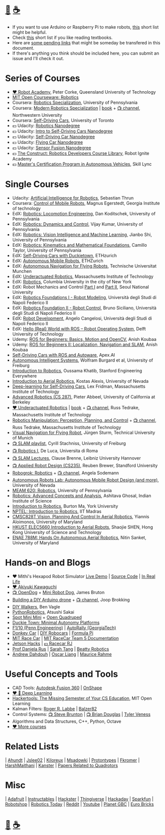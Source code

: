 # [🐳](https://mithi.github.io/deep-blueberry) [☕️](https://ko-fi.com/minimithi) 

- If you want to use Arduino or Raspberry Pi to make robots, [this](./PROTOTYPING.md) short list might be helpful.
- Check [this](./BOOKS.MD) short list if you like reading textbooks.
- Here are [some pending links](https://github.com/mithi/robotics-coursework/issues/6) that might be someday be transfered in this document.
- If there's anything you think should be included here, you can submit an issue and I'll check it out.

# Series of Courses

- [♥️ Robot Academy][series1], Peter Corke, Queensland University of Technology
- [MIT Open Courseware: Robotics][series9] 
- Coursera: [Robotics Specialization][series3], University of Pennsylvania
- Coursera: [Modern Robotics Specialization][series4] | [book][series11a] + [📺 channel][series11b], Northwestern University
- Coursera: [Self-Driving Cars][series10], University of Toronto
- :dollar: Udacity: [Robotics Nanodegree][series5]
- :dollar: Udacity: [Intro to Self-Driving Cars Nanodegree][series6b]
- :dollar: Udacity: [Self-Driving Car Nanodegree][series6]
- :dollar: Udacity: [Flying Car Nanodegree][series7]
- :dollar: Udacity: [Sensor Fusion Nanodegree][series12]
- :dollar: [The Construct: Robotics Developers Course Library][series8], Robot Ignite Academy
- :dollar: [Master's Certification Program in Autonomous Vehicles][series13], Skill Lync

[series1]: http://robotacademy.net.au
[series3]: https://www.coursera.org/specializations/robotics
[series4]: https://www.coursera.org/specializations/modernrobotics
[series5]: https://www.udacity.com/robotics
[series6]: https://www.udacity.com/drive
[series6b]: https://www.udacity.com/course/intro-to-self-driving-cars--nd113
[series7]: https://www.udacity.com/course/flying-car-nanodegree--nd787
[series8]: https://www.theconstructsim.com/robotigniteacademy_learnros/ros-courses-library/
[series9]: https://ocw.mit.edu/search/ocwsearch.htm?q=robotics
[series10]: https://www.coursera.org/specializations/self-driving-cars
[series11a]: http://modernrobotics.org 
[series11b]: https://www.youtube.com/playlist?list=PLggLP4f-rq02vX0OQQ5vrCxbJrzamYDfx
[series12]: https://www.udacity.com/course/sensor-fusion-engineer-nanodegree--nd313
[series13]: https://skill-lync.com/courses/masters-certification-program-autonomous-driving

# Single Courses
- Udacity: [Artificial Intelligence for Robotics][course21], Sebastian Thrun
- Coursera: [Control of Mobile Robots][course9], Magnus Egerstedt, Georgia Institute of technology
- EdX: [Robotics: Locomotion Engineering][course36], Dan Koditschek, University of Pennsylvania
- EdX: [Robotics: Dynamics and Control][course37], Vijay Kumar, University of Pennsylvania
- EdX: [Robotics: Vision Intelligence and Machine Learning][course38], Jianbo Shi, University of Pennsylvania
- EdX: [Robotics: Kinematics and Mathematical Foundations][course39], Camillo Taylor, University of Pennsylvania
- EdX: [Self-Driving Cars with Duckietown][course40], ETHzurich
- EdX: [Autonomous Mobile Robots][course1], ETHZurich
- EdX: [Autonomous Navigation for Flying Robots][course2], Technische Universitat Munchen
- EdX: [Underactuated Robotics][course3], Massachusetts Institute of Technology
- EdX: [Robotics][course4], Columbia University in the city of New York
- EdX: Robot Mechanics and Control [Part I][course5] and [Part II][course6], Seoul National University
- EdX: [Robotics Foundations I - Robot Modeling][course7], Università degli Studi di Napoli Federico II
- EdX: [Robotics Foundation II - Robot Control][course41], Bruno Siciliano, Università degli Studi di Napoli Federico II
- EdX: [Robot Development][course42], Angelo Cangelosi, Università degli Studi di Napoli Federico II
- EdX: [Hello (Real) World with ROS – Robot Operating System][course8], Delft University of Technology
- Udemy: [ROS for Beginners: Basics, Motion and OpenCV][course30], Anish Koubaa
- Udemy: [ROS for Beginners II: Localization, Navigation and SLAM][course31], Anish Koubaa
- [Self-Driving Cars with ROS and Autoware][course27], Apex.AI
- [Autonomous Intelligent Systems][course10], Wolfram Burgard et al, University of Freiburg
- [Introduction to Robotics][course11], Oussama Khatib, Stanford Engineering Everywhere
- [Introduction to Aerial Robotics][course13], Kostas Alexis, University of Nevada
- [Deep-learning for Self-Driving Cars][course14], Lex Fridman, Massachusetts Institute of Technology
- [Advanced Robotics (CS 287)][course19], Pieter Abbeel, University of California at Berkeley
- [♥️ Underactuated Robotics][course20c] | [book][course20a] + [📺 channel][course20b], Russ Tedrake, Massachusetts Institute of Technology
- [Robotics Manipulation: Perception, Planning, and Control][course29] + [📺 channel][course29b], Russ Tedrake, Massachusetts Institute of Technology
- [Visual Navigation for Flying Robot][course22], Jürgen Sturm, Technical University of Munich
- [📺 SLAM playlist][course15], Cyrill Stachniss, University of Freiburg
- [📺 Robotics I][course16], De Luca, Universita di Roma
- [📺 SLAM Lectures][course18], Clause Brenne, Leibniz University Hannover
- [📺 Applied Robot Design (CS235)][course23], Reuben Brewer, Standford University
- [Robogrok: Robotics][course17a] + [📺 channel][course17b], Angela Sodemann
- [Autonomous Robots Lab: Autonomous Mobile Robot Design (and more)][course24], University of Nevada
- [MEAM 620: Robotics][course25], University of Pennsylvania
- [Robotics: Advanced Concepts and Analysis][course26], Ashitava Ghosal, Indian Institute of Science
- [Introduction to Robotics][course28], Burton Ma, York University 
- [NPTEL: Introduction to Robotics][course32], IIT Madras
- [CMSC828T Vision, Planning And Control In Aerial Robotics][course33], Yiannis Aloimonos, University of Maryland
- [HKUST ELEC5660 Introduction to Aerial Robots][course34], Shaojie SHEN, Hong Kong University of Science and Technology
- [ENAE 788M: Hands On Autonomous Aerial Robotics][course35], Nitin Sanket, University of Maryland

[course1]: https://www.edx.org/course/autonomous-mobile-robots-ethx-amrx-2
[course2]: https://www.edx.org/course/autonomous-navigation-flying-robots-tumx-autonavx-0
[course3]: https://www.edx.org/course/underactuated-robotics-mitx-6-832x-0
[course4]: https://www.edx.org/course/robotics-columbiax-csmm-103x#!
[course5]: https://www.edx.org/course/robot-mechanics-control-part-i-snux-snu446-345-1x
[course6]: https://www.edx.org/course/robot-mechanics-control-part-ii-snux-snu446-345-2x
[course7]: https://www.edx.org/course/robotics-foundations-i-robot-modeling
[course8]: https://www.edx.org/course/hello-real-world-with-ros-robot-operating-system
[course9]: https://www.coursera.org/learn/mobile-robot
[course10]: http://ais.informatik.uni-freiburg.de/teaching/ss16/robotics/index_en.php
[course11]: https://see.stanford.edu/Course/CS223A
[course13]: http://www.kostasalexis.com/introduction-to-aerial-robotics.html
[course14]: http://selfdrivingcars.mit.edu/
[course15]: https://www.youtube.com/watch?v=V9qQc5X7O0k&list=PLgnQpQtFTOGQECnBvZSV61oxTrkPut-nc
[course16]: https://www.youtube.com/watch?v=pitZv3PuVMw&list=PLAQopGWlIcyaqDBW1zSKx7lHfVcOmWSWt
[course17a]: http://robogrok.com/index.html
[course17b]: https://www.youtube.com/user/asodemann3/videos
[course18]: https://www.youtube.com/watch?v=B2qzYCeT9oQ&list=PLpUPoM7Rgzi_7YWn14Va2FODh7LzADBSm
[course19]: https://people.eecs.berkeley.edu/~pabbeel/cs287-fa19/
[course20a]: http://underactuated.csail.mit.edu/underactuated.html
[course20b]: https://www.youtube.com/channel/UChfUOAhz7ynELF-s_1LPpWg/playlists
[course20c]: http://underactuated.csail.mit.edu/Spring2020/
[course21]: https://www.udacity.com/course/artificial-intelligence-for-robotics--cs373
[course22]: https://vision.in.tum.de/teaching/ss2013/visnav2013
[course23]: https://www.youtube.com/user/StanfordCS235/videos
[course24]: https://www.autonomousrobotslab.com/education.html
[course25]: https://alliance.seas.upenn.edu/~meam620/wiki/index.php?n=Main.Projects
[course26]: https://nptel.ac.in/courses/112/108/112108093/#
[course27]: https://www.apex.ai/autoware-course
[course28]: https://www.eecs.yorku.ca/course_archive/2017-18/W/4421/
[course29]: http://manipulation.mit.edu/
[course29b]: https://www.youtube.com/watch?v=PGY-4LOPs7U
[course30]: https://www.udemy.com/course/ros-essentials/learn/
[course31]: https://www.udemy.com/course/ros-navigation/
[course32]: https://nptel.ac.in/courses/107/106/107106090/
[course33]: https://cmsc828t.github.io/
[course34]: https://gaowenliang.github.io/HKUST-ELEC5660-Introduction-to-Aerial-Robots/index.html
[course35]: http://prg.cs.umd.edu/enae788m
[course36]: https://www.edx.org/course/robotics-locomotion-engineering
[course37]: https://www.edx.org/course/robotics-dynamics-and-control
[course38]: https://www.edx.org/course/robotics-vision-intelligence-and-machine-learning
[course39]: https://www.edx.org/course/robotics-kinematics-and-mathematical-foundations
[course40]: https://www.edx.org/course/self-driving-cars-with-duckietown
[course41]: https://www.edx.org/course/robotics-foundation-ii-robot-control
[course42]: https://www.edx.org/course/developmental-robotics

# Hands-on and Blogs
- ♥️ Mithi's Hexapod Robot Simulator [Live Demo][h29] | [Source Code][h30] | [In Real Life][h36]
- [♥️ Akiyuki Kawaguchi][h19]
- [📺 OpenDog][h14] + [Mini Robot Dog][h27], James Bruton
- [Building a DIY Arduino drone][h8] + [📺 channel][h13], Joop Brokking
- [DIY Walkers][h10], Ben Vagle
- [PythonRobotics][h25], Atsushi Sakai
- [Spot Mini Mini][h33] + [Open Quadruped][h34]
- [Duckie Town: Minimal Autonomy Platforms][h35]
- [F1/10 (Penn Engineering)][h5] | [AutoRally (GeorgiaTech)][h32]
- [Donkey Car][h1] | [DIY Robocars][h2] | [Formula Pi][h17]
- [MIT Race Car][h3] | [MIT RaceCar Team 5 Documentation][h4]
- [Jetson Hacks][h6] | [:dollar: Racecar RJ][h7]
- [Prof Daniela Rus][h26] | [Sarah Tang][h28] | [Beatty Robotics][h18]
- [Andrew Dahdouh][h11] | [Oscar Liang][h12] | [Maurice Rahme][h31]

[h1]: http://www.donkeycar.com/
[h2]: http://diyrobocars.com/
[h3]: https://mit-racecar.github.io
[h4]: https://mit-racecar.github.io/6.141-spring-2016-team-5-documentation/
[h5]: http://f1tenth.org/lectures
[h6]: https://www.jetsonhacks.com/category/robotics/
[h7]:https://racecarj.com/
[h8]: http://www.brokking.net/ymfc-32_main.html
[h9]: https://dojofordrones.com/
[h10]: https://www.diywalkers.com/
[h11]: https://realitybytes.blog/
[h12]: https://oscarliang.com/
[h13]: https://www.youtube.com/user/MacPuffdog/playlists
[h14]: https://www.youtube.com/watch?v=0BoPoWF_FwY&list=PLpwJoq86vov_PkA0bla0eiUTsCAPi_mZf
[h15]: https://mithi.github.io/robotics-blog/
[h16]: https://github.com/mithi/hexapod-robot-simulator
[h17]: https://www.formulapi.com/
[h18]: https://beatty-robotics.com/
[h19]: https://akiyuki.jp/en/
[h25]: https://github.com/AtsushiSakai/PythonRobotics
[h26]: http://danielarus.csail.mit.edu/index.php/projects/
[h27]: https://www.youtube.com/watch?v=DfBF26DaT-M
[h28]: https://www.sarahtang.net/
[h29]: https://hexapod.netlify.app/
[h30]: https://github.com/mithi/hexapod
[h31]: https://moribots.github.io/
[h32]: https://autorally.github.io/
[h33]: https://github.com/OpenQuadruped/spot_mini_mini
[h34]: https://github.com/adham-elarabawy/open-quadruped
[h35]: https://www.duckietown.org/
[h36]: https://github.com/mithi/hexapod-irl

# Useful Concepts and Tools
- CAD Tools: [Autodesk Fusion 360][tools10] | [OnShape][tools12]
- [♥️ 🐳 Deep Learning][tools1]
- [Hackertools: The Missing Semester of Your CS Education][tools15], MIT Open Learning
- Kalman Filters: [Roger R. Labbe][tools2] | [Balzer82][tools11]
- Control Systems: [📺 Steve Brunton][tools3] | [📺 Brian Douglas][tools4] | [Tyler Veness][tool5]
- Algorithms and Data Structures, C++, Python, Octave
- [♥️ More courses](https://github.com/mithi/robotics-coursework/issues/6#issuecomment-629713457)

[tools1]: https://mithi.github.io/deep-blueberry/
[tools2]: https://github.com/rlabbe/Kalman-and-Bayesian-Filters-in-Python/
[tools3]: https://youtu.be/Pi7l8mMjYVE?list=PLMrJAkhIeNNR20Mz-VpzgfQs5zrYi085m
[tools4]: https://www.youtube.com/user/ControlLectures/featured
[tools10]: https://www.autodesk.com/products/fusion-360/students-teachers-educators
[tools11]: https://github.com/balzer82/Kalman
[tools12]: https://www.onshape.com/
[tool5]: https://github.com/calcmogul/controls-engineering-in-frc
[tools15]: https://missing.csail.mit.edu/

# Related Lists
| [Ahundt](https://github.com/ahundt/awesome-robotics)
| [Jslee02](https://github.com/jslee02/awesome-robotics-libraries)
| [Kiloreux](https://github.com/Kiloreux/awesome-robotics)
| [Msadowki](https://github.com/msadowski/awesome-weekly-robotics)
| [Protontypes](https://github.com/protontypes/awesome-robotic-tooling)
| [Fkromer](https://github.com/fkromer/awesome-ros2)
| [HarshMaithani](https://medium.com/@harshmaithani09/a-fast-introduction-to-robotics-v-2-0-6d07516e053f)
| [Kanster](https://github.com/kanster/awesome-slam)
| [Papers Related to Quadrotors](https://github.com/prgumd/prg_QuadrotorPapers)

# Misc
| [Adafruit](https://adafruit.com/)
| [Instructables][related1]
| [Hackster][related2]
| [Thingiverse][related3] 
| [Hackaday](https://hackaday.com/)
| [Sparkfun](https://www.sparkfun.com/)
| [Robotshop][related4]
| [Robotics Today][related5]
| [Reddit](https://www.reddit.com/r/robotics/)
| [Youtube](https://github.com/mithi/robotics-coursework/issues/6#issue-608400679)
| [Planet GBC](http://www.planet-gbc.com/)
| [Euro Bricks](https://www.eurobricks.com/forum/index.php?/forums/topic/117305-gbc-the-akiyuki-project/)

[related1]: https://www.instructables.com/howto/robot/
[related2]: https://www.hackster.io/search?i=projects&q=robot
[related3]: https://www.thingiverse.com/search?q=robot
[related4]: https://www.robotshop.com/community/robot
[related5]: https://roboticstoday.github.io/watch.html


# [🐳](https://mithi.github.io/deep-blueberry) [☕️](https://ko-fi.com/minimithi)
